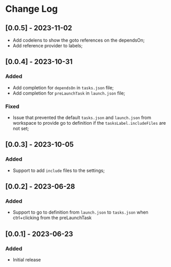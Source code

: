# Change Log

## [0.0.5] - 2023-11-02

- Add codelens to show the goto references on the dependsOn;
- Add reference provider to labels;

## [0.0.4] - 2023-10-31

### Added

- Add completion for `dependsOn` in `tasks.json` file;
- Add completion for `preLaunchTask` in `launch.json` file;

### Fixed

- Issue that prevented the default `tasks.json` and `launch.json` from workspace to provide go to definition if the `tasksLabel.includeFiles` are not set;

## [0.0.3] - 2023-10-05

### Added

- Support to add `include` files to the settings;

## [0.0.2] - 2023-06-28

### Added

- Support to go to definition from `launch.json` to `tasks.json` when ctrl+clicking from the preLaunchTask

## [0.0.1] - 2023-06-23

### Added

- Initial release
